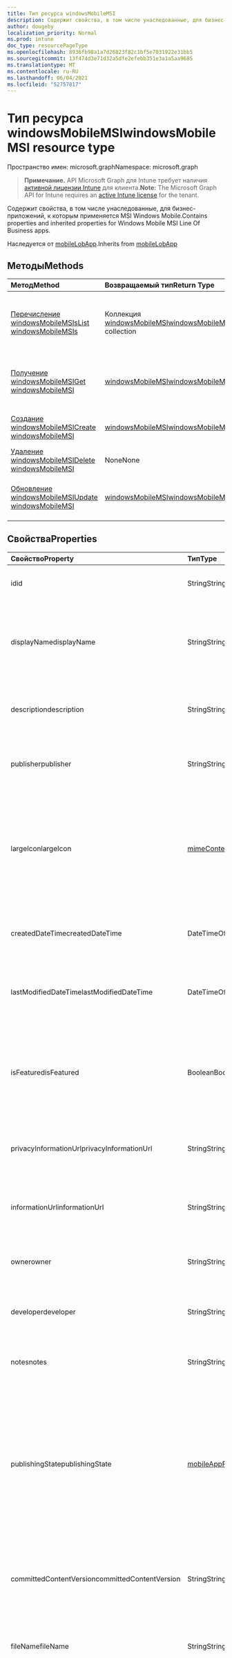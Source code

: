 ```yaml
---
title: Тип ресурса windowsMobileMSI
description: Содержит свойства, в том числе унаследованные, для бизнес-приложений, к которым применяется MSI Windows Mobile.
author: dougeby
localization_priority: Normal
ms.prod: intune
doc_type: resourcePageType
ms.openlocfilehash: 8936fb98a1a7d26823f82c1bf5e7031922e31bb5
ms.sourcegitcommit: 13f474d3e71d32a5dfe2efebb351e3a1a5aa9685
ms.translationtype: MT
ms.contentlocale: ru-RU
ms.lasthandoff: 06/04/2021
ms.locfileid: "52757817"
---
```

# <a name="windowsmobilemsi-resource-type"></a><span data-ttu-id="a183a-103">Тип ресурса windowsMobileMSI</span><span class="sxs-lookup"><span data-stu-id="a183a-103">windowsMobileMSI resource type</span></span>

<span data-ttu-id="a183a-104">Пространство имен: microsoft.graph</span><span class="sxs-lookup"><span data-stu-id="a183a-104">Namespace: microsoft.graph</span></span>

> <span data-ttu-id="a183a-105">**Примечание.** API Microsoft Graph для Intune требует наличия [активной лицензии Intune](https://go.microsoft.com/fwlink/?linkid=839381) для клиента.</span><span class="sxs-lookup"><span data-stu-id="a183a-105">**Note:** The Microsoft Graph API for Intune requires an [active Intune license](https://go.microsoft.com/fwlink/?linkid=839381) for the tenant.</span></span>

<span data-ttu-id="a183a-106">Содержит свойства, в том числе унаследованные, для бизнес-приложений, к которым применяется MSI Windows Mobile.</span><span class="sxs-lookup"><span data-stu-id="a183a-106">Contains properties and inherited properties for Windows Mobile MSI Line Of Business apps.</span></span>


<span data-ttu-id="a183a-107">Наследуется от [mobileLobApp](../resources/intune-apps-mobilelobapp.md).</span><span class="sxs-lookup"><span data-stu-id="a183a-107">Inherits from [mobileLobApp](../resources/intune-apps-mobilelobapp.md)</span></span>

## <a name="methods"></a><span data-ttu-id="a183a-108">Методы</span><span class="sxs-lookup"><span data-stu-id="a183a-108">Methods</span></span>
|<span data-ttu-id="a183a-109">Метод</span><span class="sxs-lookup"><span data-stu-id="a183a-109">Method</span></span>|<span data-ttu-id="a183a-110">Возвращаемый тип</span><span class="sxs-lookup"><span data-stu-id="a183a-110">Return Type</span></span>|<span data-ttu-id="a183a-111">Описание</span><span class="sxs-lookup"><span data-stu-id="a183a-111">Description</span></span>|
|:---|:---|:---|
|[<span data-ttu-id="a183a-112">Перечисление windowsMobileMSIs</span><span class="sxs-lookup"><span data-stu-id="a183a-112">List windowsMobileMSIs</span></span>](../api/intune-apps-windowsmobilemsi-list.md)|<span data-ttu-id="a183a-113">Коллекция [windowsMobileMSI](../resources/intune-apps-windowsmobilemsi.md)</span><span class="sxs-lookup"><span data-stu-id="a183a-113">[windowsMobileMSI](../resources/intune-apps-windowsmobilemsi.md) collection</span></span>|<span data-ttu-id="a183a-114">Список свойств и связей объектов [windowsMobileMSI](../resources/intune-apps-windowsmobilemsi.md).</span><span class="sxs-lookup"><span data-stu-id="a183a-114">List properties and relationships of the [windowsMobileMSI](../resources/intune-apps-windowsmobilemsi.md) objects.</span></span>|
|[<span data-ttu-id="a183a-115">Получение windowsMobileMSI</span><span class="sxs-lookup"><span data-stu-id="a183a-115">Get windowsMobileMSI</span></span>](../api/intune-apps-windowsmobilemsi-get.md)|[<span data-ttu-id="a183a-116">windowsMobileMSI</span><span class="sxs-lookup"><span data-stu-id="a183a-116">windowsMobileMSI</span></span>](../resources/intune-apps-windowsmobilemsi.md)|<span data-ttu-id="a183a-117">Считывание свойств и связей объекта [windowsMobileMSI](../resources/intune-apps-windowsmobilemsi.md).</span><span class="sxs-lookup"><span data-stu-id="a183a-117">Read properties and relationships of the [windowsMobileMSI](../resources/intune-apps-windowsmobilemsi.md) object.</span></span>|
|[<span data-ttu-id="a183a-118">Создание windowsMobileMSI</span><span class="sxs-lookup"><span data-stu-id="a183a-118">Create windowsMobileMSI</span></span>](../api/intune-apps-windowsmobilemsi-create.md)|[<span data-ttu-id="a183a-119">windowsMobileMSI</span><span class="sxs-lookup"><span data-stu-id="a183a-119">windowsMobileMSI</span></span>](../resources/intune-apps-windowsmobilemsi.md)|<span data-ttu-id="a183a-120">Создание объекта [windowsMobileMSI](../resources/intune-apps-windowsmobilemsi.md).</span><span class="sxs-lookup"><span data-stu-id="a183a-120">Create a new [windowsMobileMSI](../resources/intune-apps-windowsmobilemsi.md) object.</span></span>|
|[<span data-ttu-id="a183a-121">Удаление windowsMobileMSI</span><span class="sxs-lookup"><span data-stu-id="a183a-121">Delete windowsMobileMSI</span></span>](../api/intune-apps-windowsmobilemsi-delete.md)|<span data-ttu-id="a183a-122">None</span><span class="sxs-lookup"><span data-stu-id="a183a-122">None</span></span>|<span data-ttu-id="a183a-123">Удаление экземпляра [windowsMobileMSI](../resources/intune-apps-windowsmobilemsi.md).</span><span class="sxs-lookup"><span data-stu-id="a183a-123">Deletes a [windowsMobileMSI](../resources/intune-apps-windowsmobilemsi.md).</span></span>|
|[<span data-ttu-id="a183a-124">Обновление windowsMobileMSI</span><span class="sxs-lookup"><span data-stu-id="a183a-124">Update windowsMobileMSI</span></span>](../api/intune-apps-windowsmobilemsi-update.md)|[<span data-ttu-id="a183a-125">windowsMobileMSI</span><span class="sxs-lookup"><span data-stu-id="a183a-125">windowsMobileMSI</span></span>](../resources/intune-apps-windowsmobilemsi.md)|<span data-ttu-id="a183a-126">Обновление свойств объекта [windowsMobileMSI](../resources/intune-apps-windowsmobilemsi.md).</span><span class="sxs-lookup"><span data-stu-id="a183a-126">Update the properties of a [windowsMobileMSI](../resources/intune-apps-windowsmobilemsi.md) object.</span></span>|

## <a name="properties"></a><span data-ttu-id="a183a-127">Свойства</span><span class="sxs-lookup"><span data-stu-id="a183a-127">Properties</span></span>
|<span data-ttu-id="a183a-128">Свойство</span><span class="sxs-lookup"><span data-stu-id="a183a-128">Property</span></span>|<span data-ttu-id="a183a-129">Тип</span><span class="sxs-lookup"><span data-stu-id="a183a-129">Type</span></span>|<span data-ttu-id="a183a-130">Описание</span><span class="sxs-lookup"><span data-stu-id="a183a-130">Description</span></span>|
|:---|:---|:---|
|<span data-ttu-id="a183a-131">id</span><span class="sxs-lookup"><span data-stu-id="a183a-131">id</span></span>|<span data-ttu-id="a183a-132">String</span><span class="sxs-lookup"><span data-stu-id="a183a-132">String</span></span>|<span data-ttu-id="a183a-133">Ключ объекта.</span><span class="sxs-lookup"><span data-stu-id="a183a-133">Key of the entity.</span></span> <span data-ttu-id="a183a-134">Наследуется от [mobileApp](../resources/intune-apps-mobileapp.md).</span><span class="sxs-lookup"><span data-stu-id="a183a-134">Inherited from [mobileApp](../resources/intune-apps-mobileapp.md)</span></span>|
|<span data-ttu-id="a183a-135">displayName</span><span class="sxs-lookup"><span data-stu-id="a183a-135">displayName</span></span>|<span data-ttu-id="a183a-136">String</span><span class="sxs-lookup"><span data-stu-id="a183a-136">String</span></span>|<span data-ttu-id="a183a-137">Название приложения, которое предоставил или импортировал администратор.</span><span class="sxs-lookup"><span data-stu-id="a183a-137">The admin provided or imported title of the app.</span></span> <span data-ttu-id="a183a-138">Наследуется от [mobileApp](../resources/intune-apps-mobileapp.md).</span><span class="sxs-lookup"><span data-stu-id="a183a-138">Inherited from [mobileApp](../resources/intune-apps-mobileapp.md)</span></span>|
|<span data-ttu-id="a183a-139">description</span><span class="sxs-lookup"><span data-stu-id="a183a-139">description</span></span>|<span data-ttu-id="a183a-140">String</span><span class="sxs-lookup"><span data-stu-id="a183a-140">String</span></span>|<span data-ttu-id="a183a-141">Описание приложения.</span><span class="sxs-lookup"><span data-stu-id="a183a-141">The description of the app.</span></span> <span data-ttu-id="a183a-142">Наследуется от [mobileApp](../resources/intune-apps-mobileapp.md).</span><span class="sxs-lookup"><span data-stu-id="a183a-142">Inherited from [mobileApp](../resources/intune-apps-mobileapp.md)</span></span>|
|<span data-ttu-id="a183a-143">publisher</span><span class="sxs-lookup"><span data-stu-id="a183a-143">publisher</span></span>|<span data-ttu-id="a183a-144">String</span><span class="sxs-lookup"><span data-stu-id="a183a-144">String</span></span>|<span data-ttu-id="a183a-145">Издатель приложения.</span><span class="sxs-lookup"><span data-stu-id="a183a-145">The publisher of the app.</span></span> <span data-ttu-id="a183a-146">Наследуется от [mobileApp](../resources/intune-apps-mobileapp.md).</span><span class="sxs-lookup"><span data-stu-id="a183a-146">Inherited from [mobileApp](../resources/intune-apps-mobileapp.md)</span></span>|
|<span data-ttu-id="a183a-147">largeIcon</span><span class="sxs-lookup"><span data-stu-id="a183a-147">largeIcon</span></span>|[<span data-ttu-id="a183a-148">mimeContent</span><span class="sxs-lookup"><span data-stu-id="a183a-148">mimeContent</span></span>](../resources/intune-shared-mimecontent.md)|<span data-ttu-id="a183a-149">Представляет большой значок, который отображается в сведениях о приложении, используется для отправки значка.</span><span class="sxs-lookup"><span data-stu-id="a183a-149">The large icon, to be displayed in the app details and used for upload of the icon.</span></span> <span data-ttu-id="a183a-150">Наследуется от [mobileApp](../resources/intune-apps-mobileapp.md).</span><span class="sxs-lookup"><span data-stu-id="a183a-150">Inherited from [mobileApp](../resources/intune-apps-mobileapp.md)</span></span>|
|<span data-ttu-id="a183a-151">createdDateTime</span><span class="sxs-lookup"><span data-stu-id="a183a-151">createdDateTime</span></span>|<span data-ttu-id="a183a-152">DateTimeOffset</span><span class="sxs-lookup"><span data-stu-id="a183a-152">DateTimeOffset</span></span>|<span data-ttu-id="a183a-153">Дата и время создания приложения.</span><span class="sxs-lookup"><span data-stu-id="a183a-153">The date and time the app was created.</span></span> <span data-ttu-id="a183a-154">Наследуется от [mobileApp](../resources/intune-apps-mobileapp.md).</span><span class="sxs-lookup"><span data-stu-id="a183a-154">Inherited from [mobileApp](../resources/intune-apps-mobileapp.md)</span></span>|
|<span data-ttu-id="a183a-155">lastModifiedDateTime</span><span class="sxs-lookup"><span data-stu-id="a183a-155">lastModifiedDateTime</span></span>|<span data-ttu-id="a183a-156">DateTimeOffset</span><span class="sxs-lookup"><span data-stu-id="a183a-156">DateTimeOffset</span></span>|<span data-ttu-id="a183a-157">Дата и время последнего изменения приложения.</span><span class="sxs-lookup"><span data-stu-id="a183a-157">The date and time the app was last modified.</span></span> <span data-ttu-id="a183a-158">Наследуется от [mobileApp](../resources/intune-apps-mobileapp.md).</span><span class="sxs-lookup"><span data-stu-id="a183a-158">Inherited from [mobileApp](../resources/intune-apps-mobileapp.md)</span></span>|
|<span data-ttu-id="a183a-159">isFeatured</span><span class="sxs-lookup"><span data-stu-id="a183a-159">isFeatured</span></span>|<span data-ttu-id="a183a-160">Boolean</span><span class="sxs-lookup"><span data-stu-id="a183a-160">Boolean</span></span>|<span data-ttu-id="a183a-161">Значение, которое показывает, отмечено ли приложение как подобранное администратором. Наследуется от объекта [mobileApp](../resources/intune-apps-mobileapp.md).</span><span class="sxs-lookup"><span data-stu-id="a183a-161">The value indicating whether the app is marked as featured by the admin. Inherited from [mobileApp](../resources/intune-apps-mobileapp.md)</span></span>|
|<span data-ttu-id="a183a-162">privacyInformationUrl</span><span class="sxs-lookup"><span data-stu-id="a183a-162">privacyInformationUrl</span></span>|<span data-ttu-id="a183a-163">String</span><span class="sxs-lookup"><span data-stu-id="a183a-163">String</span></span>|<span data-ttu-id="a183a-164">URL-адрес заявления о конфиденциальности.</span><span class="sxs-lookup"><span data-stu-id="a183a-164">The privacy statement Url.</span></span> <span data-ttu-id="a183a-165">Наследуется от [mobileApp](../resources/intune-apps-mobileapp.md).</span><span class="sxs-lookup"><span data-stu-id="a183a-165">Inherited from [mobileApp](../resources/intune-apps-mobileapp.md)</span></span>|
|<span data-ttu-id="a183a-166">informationUrl</span><span class="sxs-lookup"><span data-stu-id="a183a-166">informationUrl</span></span>|<span data-ttu-id="a183a-167">String</span><span class="sxs-lookup"><span data-stu-id="a183a-167">String</span></span>|<span data-ttu-id="a183a-168">URL-адрес страницы с дополнительными сведениями.</span><span class="sxs-lookup"><span data-stu-id="a183a-168">The more information Url.</span></span> <span data-ttu-id="a183a-169">Наследуется от [mobileApp](../resources/intune-apps-mobileapp.md).</span><span class="sxs-lookup"><span data-stu-id="a183a-169">Inherited from [mobileApp](../resources/intune-apps-mobileapp.md)</span></span>|
|<span data-ttu-id="a183a-170">owner</span><span class="sxs-lookup"><span data-stu-id="a183a-170">owner</span></span>|<span data-ttu-id="a183a-171">String</span><span class="sxs-lookup"><span data-stu-id="a183a-171">String</span></span>|<span data-ttu-id="a183a-172">Владелец приложения.</span><span class="sxs-lookup"><span data-stu-id="a183a-172">The owner of the app.</span></span> <span data-ttu-id="a183a-173">Наследуется от [mobileApp](../resources/intune-apps-mobileapp.md).</span><span class="sxs-lookup"><span data-stu-id="a183a-173">Inherited from [mobileApp](../resources/intune-apps-mobileapp.md)</span></span>|
|<span data-ttu-id="a183a-174">developer</span><span class="sxs-lookup"><span data-stu-id="a183a-174">developer</span></span>|<span data-ttu-id="a183a-175">String</span><span class="sxs-lookup"><span data-stu-id="a183a-175">String</span></span>|<span data-ttu-id="a183a-176">Разработчик приложения.</span><span class="sxs-lookup"><span data-stu-id="a183a-176">The developer of the app.</span></span> <span data-ttu-id="a183a-177">Наследуется от [mobileApp](../resources/intune-apps-mobileapp.md).</span><span class="sxs-lookup"><span data-stu-id="a183a-177">Inherited from [mobileApp](../resources/intune-apps-mobileapp.md)</span></span>|
|<span data-ttu-id="a183a-178">notes</span><span class="sxs-lookup"><span data-stu-id="a183a-178">notes</span></span>|<span data-ttu-id="a183a-179">String</span><span class="sxs-lookup"><span data-stu-id="a183a-179">String</span></span>|<span data-ttu-id="a183a-180">Заметки для приложения.</span><span class="sxs-lookup"><span data-stu-id="a183a-180">Notes for the app.</span></span> <span data-ttu-id="a183a-181">Наследуется от [mobileApp](../resources/intune-apps-mobileapp.md).</span><span class="sxs-lookup"><span data-stu-id="a183a-181">Inherited from [mobileApp](../resources/intune-apps-mobileapp.md)</span></span>|
|<span data-ttu-id="a183a-182">publishingState</span><span class="sxs-lookup"><span data-stu-id="a183a-182">publishingState</span></span>|[<span data-ttu-id="a183a-183">mobileAppPublishingState</span><span class="sxs-lookup"><span data-stu-id="a183a-183">mobileAppPublishingState</span></span>](../resources/intune-apps-mobileapppublishingstate.md)|<span data-ttu-id="a183a-184">Состояние публикации для приложения.</span><span class="sxs-lookup"><span data-stu-id="a183a-184">The publishing state for the app.</span></span> <span data-ttu-id="a183a-185">Приложение невозможно назначить, если оно не опубликовано.</span><span class="sxs-lookup"><span data-stu-id="a183a-185">The app cannot be assigned unless the app is published.</span></span> <span data-ttu-id="a183a-186">Унаследованный от [mobileApp](../resources/intune-apps-mobileapp.md).</span><span class="sxs-lookup"><span data-stu-id="a183a-186">Inherited from [mobileApp](../resources/intune-apps-mobileapp.md).</span></span> <span data-ttu-id="a183a-187">Возможные значения: `notPublished`, `processing`, `published`.</span><span class="sxs-lookup"><span data-stu-id="a183a-187">Possible values are: `notPublished`, `processing`, `published`.</span></span>|
|<span data-ttu-id="a183a-188">committedContentVersion</span><span class="sxs-lookup"><span data-stu-id="a183a-188">committedContentVersion</span></span>|<span data-ttu-id="a183a-189">String</span><span class="sxs-lookup"><span data-stu-id="a183a-189">String</span></span>|<span data-ttu-id="a183a-190">Внутренняя версия подтвержденного содержимого.</span><span class="sxs-lookup"><span data-stu-id="a183a-190">The internal committed content version.</span></span> <span data-ttu-id="a183a-191">Наследуется от [mobileLobApp](../resources/intune-apps-mobilelobapp.md).</span><span class="sxs-lookup"><span data-stu-id="a183a-191">Inherited from [mobileLobApp](../resources/intune-apps-mobilelobapp.md)</span></span>|
|<span data-ttu-id="a183a-192">fileName</span><span class="sxs-lookup"><span data-stu-id="a183a-192">fileName</span></span>|<span data-ttu-id="a183a-193">String</span><span class="sxs-lookup"><span data-stu-id="a183a-193">String</span></span>|<span data-ttu-id="a183a-194">Имя основного файла бизнес-приложения.</span><span class="sxs-lookup"><span data-stu-id="a183a-194">The name of the main Lob application file.</span></span> <span data-ttu-id="a183a-195">Наследуется от [mobileLobApp](../resources/intune-apps-mobilelobapp.md).</span><span class="sxs-lookup"><span data-stu-id="a183a-195">Inherited from [mobileLobApp](../resources/intune-apps-mobilelobapp.md)</span></span>|
|<span data-ttu-id="a183a-196">size</span><span class="sxs-lookup"><span data-stu-id="a183a-196">size</span></span>|<span data-ttu-id="a183a-197">Int64</span><span class="sxs-lookup"><span data-stu-id="a183a-197">Int64</span></span>|<span data-ttu-id="a183a-198">Общий размер, включая все отправленные файлы.</span><span class="sxs-lookup"><span data-stu-id="a183a-198">The total size, including all uploaded files.</span></span> <span data-ttu-id="a183a-199">Наследуется от [mobileLobApp](../resources/intune-apps-mobilelobapp.md).</span><span class="sxs-lookup"><span data-stu-id="a183a-199">Inherited from [mobileLobApp](../resources/intune-apps-mobilelobapp.md)</span></span>|
|<span data-ttu-id="a183a-200">commandLine</span><span class="sxs-lookup"><span data-stu-id="a183a-200">commandLine</span></span>|<span data-ttu-id="a183a-201">String</span><span class="sxs-lookup"><span data-stu-id="a183a-201">String</span></span>|<span data-ttu-id="a183a-202">Командная строка.</span><span class="sxs-lookup"><span data-stu-id="a183a-202">The command line.</span></span>|
|<span data-ttu-id="a183a-203">productCode</span><span class="sxs-lookup"><span data-stu-id="a183a-203">productCode</span></span>|<span data-ttu-id="a183a-204">String</span><span class="sxs-lookup"><span data-stu-id="a183a-204">String</span></span>|<span data-ttu-id="a183a-205">Код продукта.</span><span class="sxs-lookup"><span data-stu-id="a183a-205">The product code.</span></span>|
|<span data-ttu-id="a183a-206">productVersion</span><span class="sxs-lookup"><span data-stu-id="a183a-206">productVersion</span></span>|<span data-ttu-id="a183a-207">String</span><span class="sxs-lookup"><span data-stu-id="a183a-207">String</span></span>|<span data-ttu-id="a183a-208">Версия бизнес-приложения, к которому применяется MSI Windows Mobile.</span><span class="sxs-lookup"><span data-stu-id="a183a-208">The product version of Windows Mobile MSI Line of Business (LoB) app.</span></span>|
|<span data-ttu-id="a183a-209">ignoreVersionDetection</span><span class="sxs-lookup"><span data-stu-id="a183a-209">ignoreVersionDetection</span></span>|<span data-ttu-id="a183a-210">Boolean</span><span class="sxs-lookup"><span data-stu-id="a183a-210">Boolean</span></span>|<span data-ttu-id="a183a-211">Логическое значение, позволяющее разрешить или запретить поиск установленного приложения по его версии.</span><span class="sxs-lookup"><span data-stu-id="a183a-211">A boolean to control whether the app's version will be used to detect the app after it is installed on a device.</span></span> <span data-ttu-id="a183a-212">Задайте значение true для бизнес-приложений, к которым применяется MSI Windows Mobile и функция самостоятельного обновления.</span><span class="sxs-lookup"><span data-stu-id="a183a-212">Set this to true for Windows Mobile MSI Line of Business (LoB) apps that use a self update feature.</span></span>|

## <a name="relationships"></a><span data-ttu-id="a183a-213">Связи</span><span class="sxs-lookup"><span data-stu-id="a183a-213">Relationships</span></span>
|<span data-ttu-id="a183a-214">Связь</span><span class="sxs-lookup"><span data-stu-id="a183a-214">Relationship</span></span>|<span data-ttu-id="a183a-215">Тип</span><span class="sxs-lookup"><span data-stu-id="a183a-215">Type</span></span>|<span data-ttu-id="a183a-216">Описание</span><span class="sxs-lookup"><span data-stu-id="a183a-216">Description</span></span>|
|:---|:---|:---|
|<span data-ttu-id="a183a-217">categories</span><span class="sxs-lookup"><span data-stu-id="a183a-217">categories</span></span>|<span data-ttu-id="a183a-218">Коллекция [mobileAppCategory](../resources/intune-apps-mobileappcategory.md)</span><span class="sxs-lookup"><span data-stu-id="a183a-218">[mobileAppCategory](../resources/intune-apps-mobileappcategory.md) collection</span></span>|<span data-ttu-id="a183a-219">Список категорий для этого приложения.</span><span class="sxs-lookup"><span data-stu-id="a183a-219">The list of categories for this app.</span></span> <span data-ttu-id="a183a-220">Наследуется от [mobileApp](../resources/intune-apps-mobileapp.md).</span><span class="sxs-lookup"><span data-stu-id="a183a-220">Inherited from [mobileApp](../resources/intune-apps-mobileapp.md)</span></span>|
|<span data-ttu-id="a183a-221">assignments</span><span class="sxs-lookup"><span data-stu-id="a183a-221">assignments</span></span>|<span data-ttu-id="a183a-222">Коллекция [mobileAppAssignment](../resources/intune-apps-mobileappassignment.md)</span><span class="sxs-lookup"><span data-stu-id="a183a-222">[mobileAppAssignment](../resources/intune-apps-mobileappassignment.md) collection</span></span>|<span data-ttu-id="a183a-223">Список назначений группы для этого мобильного приложения.</span><span class="sxs-lookup"><span data-stu-id="a183a-223">The list of group assignments for this mobile app.</span></span> <span data-ttu-id="a183a-224">Наследуется от [mobileApp](../resources/intune-apps-mobileapp.md).</span><span class="sxs-lookup"><span data-stu-id="a183a-224">Inherited from [mobileApp](../resources/intune-apps-mobileapp.md)</span></span>|
|<span data-ttu-id="a183a-225">contentVersions</span><span class="sxs-lookup"><span data-stu-id="a183a-225">contentVersions</span></span>|<span data-ttu-id="a183a-226">Коллекция [mobileAppContent](../resources/intune-apps-mobileappcontent.md)</span><span class="sxs-lookup"><span data-stu-id="a183a-226">[mobileAppContent](../resources/intune-apps-mobileappcontent.md) collection</span></span>|<span data-ttu-id="a183a-227">Список версий содержимого для этого приложения.</span><span class="sxs-lookup"><span data-stu-id="a183a-227">The list of content versions for this app.</span></span> <span data-ttu-id="a183a-228">Наследуется от [mobileLobApp](../resources/intune-apps-mobilelobapp.md).</span><span class="sxs-lookup"><span data-stu-id="a183a-228">Inherited from [mobileLobApp](../resources/intune-apps-mobilelobapp.md)</span></span>|

## <a name="json-representation"></a><span data-ttu-id="a183a-229">Представление JSON</span><span class="sxs-lookup"><span data-stu-id="a183a-229">JSON Representation</span></span>
<span data-ttu-id="a183a-230">Ниже представлено описание ресурса в формате JSON.</span><span class="sxs-lookup"><span data-stu-id="a183a-230">Here is a JSON representation of the resource.</span></span>
<!-- {
  "blockType": "resource",
  "keyProperty": "id",
  "@odata.type": "microsoft.graph.windowsMobileMSI"
}
-->
``` json
{
  "@odata.type": "#microsoft.graph.windowsMobileMSI",
  "id": "String (identifier)",
  "displayName": "String",
  "description": "String",
  "publisher": "String",
  "largeIcon": {
    "@odata.type": "microsoft.graph.mimeContent",
    "type": "String",
    "value": "binary"
  },
  "createdDateTime": "String (timestamp)",
  "lastModifiedDateTime": "String (timestamp)",
  "isFeatured": true,
  "privacyInformationUrl": "String",
  "informationUrl": "String",
  "owner": "String",
  "developer": "String",
  "notes": "String",
  "publishingState": "String",
  "committedContentVersion": "String",
  "fileName": "String",
  "size": 1024,
  "commandLine": "String",
  "productCode": "String",
  "productVersion": "String",
  "ignoreVersionDetection": true
}
```




